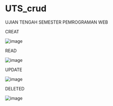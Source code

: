 # UTS_crud
UJIAN TENGAH SEMESTER PEMROGRAMAN WEB

CREAT

![image](https://user-images.githubusercontent.com/100121437/158525510-542ece6e-c44b-4789-9454-59adf5a4e267.png)

READ

![image](https://user-images.githubusercontent.com/100121437/158525564-8c973801-fde6-482f-9763-d054f09b1c46.png)

UPDATE

![image](https://user-images.githubusercontent.com/100121437/158525625-bcca5d7e-bcee-43a7-b6dd-2b8658d1d2d2.png)

DELETED

![image](https://user-images.githubusercontent.com/100121437/158525704-216e64ce-4d86-40be-93d4-bdac7a045de9.png)
